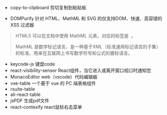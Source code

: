- copy-to-clipboard   剪切复制到粘贴板

- DOMPurify  针对 HTML、MathML 和 SVG 的仅支持DOM、快速、高容错的 XSS 过滤器

> HTML5 可以在文档中使用 MathML 元素，对应的标签是 <math>...</math> 。
>
> MathML 是数学标记语言，是一种基于XML（标准通用标记语言的子集）的标准，用来在互联网上书写数学符号和公式的置标语言。

- keycode-js  键盘code
- react-visibility-sensor  React组件，当它进入或离开窗口视口时通知您  
- MonacoEditor   web（vscode）代码编辑器
- vxe-table  一个基于 vue 的 PC 端表格组件
- rsuite-table
- ali-react-table
- jsPDF  生成pdf文件
- react-contexify  react鼠标右击菜单
